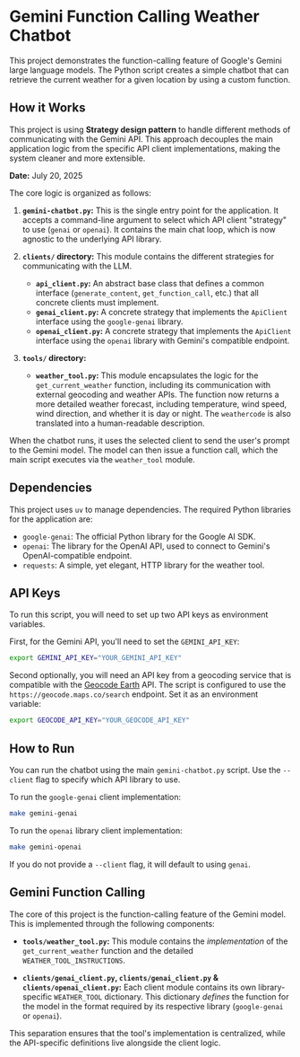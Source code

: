 # Gemini Function Calling Weather Chatbot

This project demonstrates the function-calling feature of Google's Gemini large language models. The Python script creates a simple chatbot that can retrieve the current weather for a given location by using a custom function.

## How it Works

This project is using **Strategy design pattern** to handle different methods of communicating with the Gemini API. This approach decouples the main application logic from the specific API client implementations, making the system cleaner and more extensible.

**Date:** July 20, 2025

The core logic is organized as follows:

1.  **`gemini-chatbot.py`:** This is the single entry point for the application. It accepts a command-line argument to select which API client "strategy" to use (`genai` or `openai`). It contains the main chat loop, which is now agnostic to the underlying API library.

2.  **`clients/` directory:** This module contains the different strategies for communicating with the LLM.
    *   **`api_client.py`:** An abstract base class that defines a common interface (`generate_content`, `get_function_call`, etc.) that all concrete clients must implement.
    *   **`genai_client.py`:** A concrete strategy that implements the `ApiClient` interface using the `google-genai` library.
    *   **`openai_client.py`:** A concrete strategy that implements the `ApiClient` interface using the `openai` library with Gemini's compatible endpoint.

3.  **`tools/` directory:**
    *   **`weather_tool.py`:** This module encapsulates the logic for the `get_current_weather` function, including its communication with external geocoding and weather APIs. The function now returns a more detailed weather forecast, including temperature, wind speed, wind direction, and whether it is day or night. The `weathercode` is also translated into a human-readable description.

When the chatbot runs, it uses the selected client to send the user's prompt to the Gemini model. The model can then issue a function call, which the main script executes via the `weather_tool` module.

## Dependencies

This project uses `uv` to manage dependencies. The required Python libraries for the application are:

*   `google-genai`: The official Python library for the Google AI SDK.
*   `openai`: The library for the OpenAI API, used to connect to Gemini's OpenAI-compatible endpoint.
*   `requests`: A simple, yet elegant, HTTP library for the weather tool.

## API Keys

To run this script, you will need to set up two API keys as environment variables.

First, for the Gemini API, you'll need to set the `GEMINI_API_KEY`:

```bash
export GEMINI_API_KEY="YOUR_GEMINI_API_KEY"
```

Second optionally, you will need an API key from a geocoding service that is compatible with the [Geocode Earth](https://geocode.earth/) API. The script is configured to use the `https://geocode.maps.co/search` endpoint. Set it as an environment variable:

```bash
export GEOCODE_API_KEY="YOUR_GEOCODE_API_KEY"
```

## How to Run

You can run the chatbot using the main `gemini-chatbot.py` script. Use the `--client` flag to specify which API library to use.

To run the `google-genai` client implementation:
```bash
make gemini-genai
```

To run the `openai` library client implementation:
```bash
make gemini-openai
```
If you do not provide a `--client` flag, it will default to using `genai`.

## Gemini Function Calling

The core of this project is the function-calling feature of the Gemini model. This is implemented through the following components:

*   **`tools/weather_tool.py`:** This module contains the *implementation* of the `get_current_weather` function and the detailed `WEATHER_TOOL_INSTRUCTIONS`.

*   **`clients/genai_client.py`, `clients/genai_client.py` & `clients/openai_client.py`:** Each client module contains its own library-specific `WEATHER_TOOL` dictionary. This dictionary *defines* the function for the model in the format required by its respective library (`google-genai` or `openai`).

This separation ensures that the tool's implementation is centralized, while the API-specific definitions live alongside the client logic.
